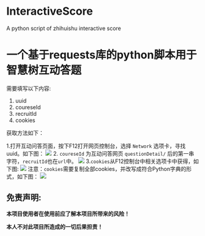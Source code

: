 # InteractiveScore
A python script of zhihuishu interactive score
# 一个基于requests库的python脚本用于智慧树互动答题
需要填写以下内容:
1. uuid
2. coureseId
3. recruitId
4. cookies

获取方法如下：

1.打开互动问答页面，按下F12打开网页控制台，选择 `Network` 选项卡，寻找uuid。如下图：
<img src = 'https://s3.bmp.ovh/imgs/2021/10/91233aee0b39f737.png' />
2. `coureseId` 为互动问答网页 `questionDetail/` 后的第一串字符，`recruitId`也在`url`中。
<img src = 'https://s3.bmp.ovh/imgs/2021/10/0a2fdbbf27d321d7.png' />
3.`cookies`从F12控制台中相关选项卡中获得，如下图:
<img src = 'https://s3.bmp.ovh/imgs/2021/10/213aeb631b4c4231.png' />
注意：`cookies`需要复制全部cookies，并改写成符合Python字典的形式，如下图：
<img src = 'https://s3.bmp.ovh/imgs/2021/10/39adc24855f188a3.png' />

## 免责声明:

**本项目使用者在使用前应了解本项目所带来的风险！**

**本人不对此项目所造成的一切后果担责！**
